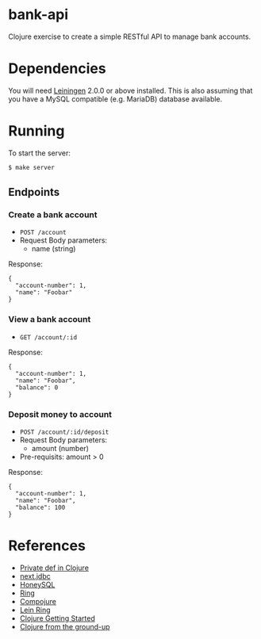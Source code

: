 # bank-api

Clojure exercise to create a simple RESTful API to manage bank accounts.

# Dependencies

You will need [Leiningen][] 2.0.0 or above installed. This is also assuming that you have a MySQL compatible (e.g. MariaDB) database available.

[leiningen]: https://github.com/technomancy/leiningen

# Running

To start the server:

```clojure
$ make server
```

## Endpoints

### Create a bank account

- `POST /account`
- Request Body parameters:
    - name (string)

Response:
```
{
  "account-number": 1,
  "name": "Foobar"
}
```

### View a bank account

- `GET /account/:id`

Response:
```
{
  "account-number": 1,
  "name": "Foobar",
  "balance": 0
}
```

### Deposit money to account

- `POST /account/:id/deposit`
- Request Body parameters:
    - amount (number)
- Pre-requisits: amount > 0

Response:
```
{
  "account-number": 1,
  "name": "Foobar",
  "balance": 100
}
```

# References
- [Private def in Clojure](https://stackoverflow.com/questions/20443545/private-def-in-clojure-clojurescript)
- [next.jdbc](https://github.com/seancorfield/next-jdbc)
- [HoneySQL](https://github.com/seancorfield/honeysql)
- [Ring](https://github.com/ring-clojure/ring)
- [Compojure](https://github.com/weavejester/compojure)
- [Lein Ring](https://github.com/weavejester/lein-ring)
- [Clojure Getting Started](https://clojure.org/guides/getting_started)
- [Clojure from the ground-up](https://aphyr.com/posts/301-clojure-from-the-ground-up-welcome)
